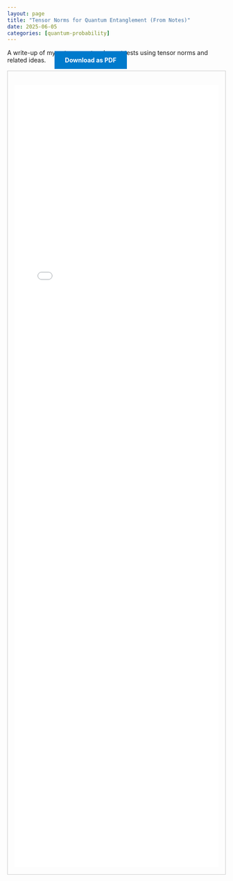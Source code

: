 ```yaml
---
layout: page
title: "Tensor Norms for Quantum Entanglement (From Notes)"
date: 2025-06-05
categories: [quantum-probability]
---
```


A write-up of my notes on entanglement tests using tensor norms and related ideas.
<a href="{{ '/assets/html/tensor-norms-quantum-entanglement.html' | relative_url }}?download=pdf" download class="btn download-btn" style="background:#007acc; color:#fff; padding:0.75rem 1.5rem; text-decoration:none; font-weight:bold; margin-left:1rem;">Download as PDF</a>

<!--more-->

  <div class="note-box" style="border:1px solid #ccc; padding:1rem; margin-top:1rem;">
      <iframe src="{{ '/assets/html/tensor-norms-quantum-entanglement.html' | relative_url }}" width="100%" height="1800px" style="border:none; margin-top:1rem;" loading="lazy"></iframe>
  </div>